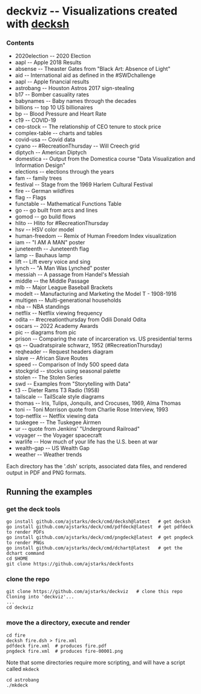 # deckviz -- Visualizations created with [decksh](https://github.com/ajstarks/deck/blob/master/cmd/decksh/README.md)

### Contents

* 2020election -- 2020 Election
* aapl -- Apple 2018 Results
* absense -- Theaster Gates from "Black Art: Absence of Light"
* aid -- International aid as defined in the #SWDchallenge
* aapl -- Apple financial results
* astrobang -- Houston Astros 2017 sign-stealing
* b17 -- Bomber casuality rates
* babynames -- Baby names through the decades
* billions -- top 10 US billionaires
* bp -- Blood Pressure and Heart Rate
* c19 -- COVID-19
* ceo-stock -- The relationship of CEO tenure to stock price
* complex-table -- charts and tables
* covid-usa -- Covid data
* cyano -- #RecreationThursday -- Will Creech grid
* diptych -- American Diptych
* domestica -- Output from the Domestica course "Data Visualization and Information Design"
* elections -- elections through the years
* fam -- family trees
* festival -- Stage from the 1969 Harlem Cultural Festival
* fire -- German wildfires
* flag -- Flags
* functable -- Mathematical Functions Table
* go -- go built from arcs and lines
* gomod -- go build flows
* hlito -- Hlito for #RecreationThursday
* hsv -- HSV color model
* human-freedom -- Remix of Human Freedom Index visualization
* iam -- "I AM A MAN" poster
* juneteenth -- Juneteenth flag
* lamp -- Bauhaus lamp
* lift -- Lift every voice and sing
* lynch -- "A Man Was Lynched" poster
* messiah -- A passage from Handel's Messiah
* middle -- the Middle Passage
* mlb -- Major League Baseball Brackets
* modelt -- Manufacturing and Marketing the Model T - 1908-1916
* multigen -- Multi-generational households
* nba -- NBA standings
* netflix -- Netflix viewing frequency
* odita -- #recreationthursday from Odili Donald Odita
* oscars -- 2022 Academy Awards
* pic -- diagrams from pic
* prison -- Comparing the rate of incarceration vs. US presidential terms
* qs --  Quadratspirale schwarz, 1952 (#RecreationThursday)
* reqheader -- Request headers diagram
* slave -- African Slave Routes
* speed -- Comparison of Indy 500 speed data
* stockgrid -- stocks using seasonal palette
* stolen -- The Stolen Series
* swd -- Examples from "Storytelling with Data"
* t3 -- Dieter Rams T3 Radio (1958)
* tailscale -- TailScale style diagrams
* thomas -- Iris, Tulips, Jonquils, and Crocuses, 1969, Alma Thomas
* toni -- Toni Morrison quote from Charlie Rose Interview, 1993
* top-netflix -- Netflix viewing data
* tuskegee -- The Tuskegee Airmen
* ur -- quote from Jenkins' "Underground Railroad"
* voyager -- the Voyager spacecraft
* warlife -- How much of your life has the U.S. been at war
* wealth-gap -- US Wealth Gap
* weather -- Weather trends

Each directory has the '.dsh' scripts, associated data files, and rendered output in PDF and PNG formats.

## Running the examples

### get the deck tools

	go install github.com/ajstarks/deck/cmd/decksh@latest	# get decksh
	go install github.com/ajstarks/deck/cmd/pdfdeck@latest  # get pdfdeck to render PDFs
	go install github.com/ajstarks/deck/cmd/pngdeck@latest	# get pngdeck to render PNGs
	go install github.com/ajstarks/deck/cmd/dchart@latest   # get the dchart command
	cd $HOME
	git clone https://github.com/ajstarks/deckfonts
	
### clone the repo
	
	git clone https://github.com/ajstarks/deckviz	# clone this repo
	Cloning into 'deckviz'...
	...
	cd deckviz
	
### move the a directory, execute and render

	cd fire
	decksh fire.dsh > fire.xml
	pdfdeck fire.xml  # produces fire.pdf
	pngdeck fire.xml  # produces fire-00001.png

Note that some directories require more scripting, and will have a script called ```mkdeck```

	cd astrobang
	./mkdeck
	

	


